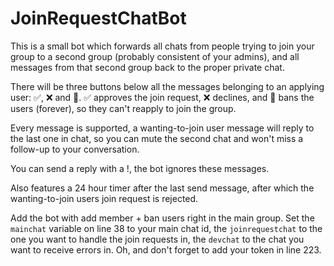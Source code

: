 # JoinRequestChatBot

This is a small bot which forwards all chats from people trying to join your group to a second group (probably consistent of your admins), and all messages from that second group back to the proper private chat.

There will be three buttons below all the messages belonging to an applying user: ✅, ❌ and 🛑. ✅ approves the join request, ❌ declines, and 🛑 bans the users (forever), so they can't reapply to join the group.

Every message is supported, a wanting-to-join user message will reply to the last one in chat, so you can mute the second chat and won't miss a follow-up to your conversation.

You can send a reply with a !, the bot ignores these messages.

Also features a 24 hour timer after the last send message, after which the wanting-to-join users join request is rejected.

Add the bot with add member + ban users right in the main group. Set the `mainchat` variable on line 38 to your main chat id, the `joinrequestchat` to the one you want to handle the join requests in, the `devchat` to the chat you want to receive errors in. Oh, and don't forget to add your token in line 223.
